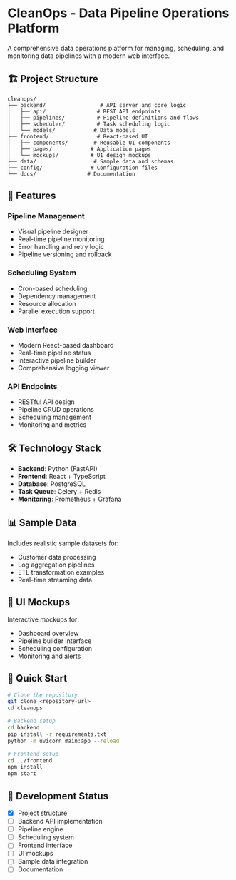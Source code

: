 # CleanOps - Data Pipeline Operations Platform

A comprehensive data operations platform for managing, scheduling, and monitoring data pipelines with a modern web interface.

## 🏗️ Project Structure

```
cleanops/
├── backend/                 # API server and core logic
│   ├── api/                # REST API endpoints
│   ├── pipelines/          # Pipeline definitions and flows
│   ├── scheduler/          # Task scheduling logic
│   └── models/            # Data models
├── frontend/               # React-based UI
│   ├── components/        # Reusable UI components
│   ├── pages/            # Application pages
│   └── mockups/          # UI design mockups
├── data/                  # Sample data and schemas
├── config/               # Configuration files
└── docs/                # Documentation

```

## 🚀 Features

### Pipeline Management
- Visual pipeline designer
- Real-time pipeline monitoring
- Error handling and retry logic
- Pipeline versioning and rollback

### Scheduling System
- Cron-based scheduling
- Dependency management
- Resource allocation
- Parallel execution support

### Web Interface
- Modern React-based dashboard
- Real-time pipeline status
- Interactive pipeline builder
- Comprehensive logging viewer

### API Endpoints
- RESTful API design
- Pipeline CRUD operations
- Scheduling management
- Monitoring and metrics

## 🛠️ Technology Stack

- **Backend**: Python (FastAPI)
- **Frontend**: React + TypeScript
- **Database**: PostgreSQL
- **Task Queue**: Celery + Redis
- **Monitoring**: Prometheus + Grafana

## 📊 Sample Data

Includes realistic sample datasets for:
- Customer data processing
- Log aggregation pipelines
- ETL transformation examples
- Real-time streaming data

## 🎨 UI Mockups

Interactive mockups for:
- Dashboard overview
- Pipeline builder interface
- Scheduling configuration
- Monitoring and alerts

## 🚀 Quick Start

```bash
# Clone the repository
git clone <repository-url>
cd cleanops

# Backend setup
cd backend
pip install -r requirements.txt
python -m uvicorn main:app --reload

# Frontend setup
cd ../frontend
npm install
npm start
```

## 📝 Development Status

- [x] Project structure
- [ ] Backend API implementation
- [ ] Pipeline engine
- [ ] Scheduling system
- [ ] Frontend interface
- [ ] UI mockups
- [ ] Sample data integration
- [ ] Documentation
